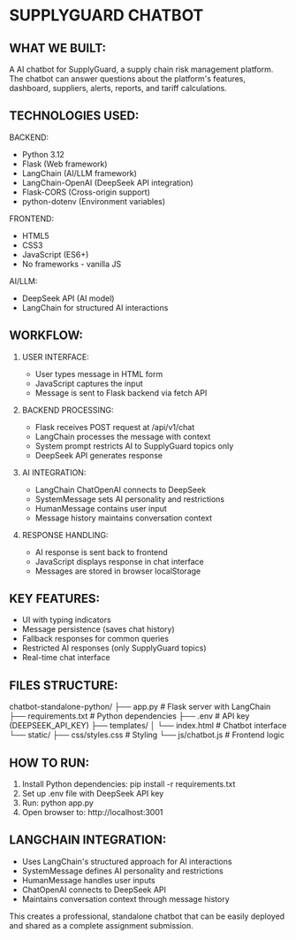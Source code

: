 SUPPLYGUARD CHATBOT 
===================

WHAT WE BUILT:
---------------
A AI chatbot for SupplyGuard, a supply chain risk management platform. 
The chatbot can answer questions about the platform's features, dashboard, suppliers, 
alerts, reports, and tariff calculations.

TECHNOLOGIES USED:
------------------

BACKEND:
- Python 3.12
- Flask (Web framework)
- LangChain (AI/LLM framework)
- LangChain-OpenAI (DeepSeek API integration)
- Flask-CORS (Cross-origin support)
- python-dotenv (Environment variables)

FRONTEND:
- HTML5
- CSS3
- JavaScript (ES6+)
- No frameworks - vanilla JS

AI/LLM:
- DeepSeek API (AI model)
- LangChain for structured AI interactions

WORKFLOW:
----------

1. USER INTERFACE:
   - User types message in HTML form
   - JavaScript captures the input
   - Message is sent to Flask backend via fetch API

2. BACKEND PROCESSING:
   - Flask receives POST request at /api/v1/chat
   - LangChain processes the message with context
   - System prompt restricts AI to SupplyGuard topics only
   - DeepSeek API generates response

3. AI INTEGRATION:
   - LangChain ChatOpenAI connects to DeepSeek
   - SystemMessage sets AI personality and restrictions
   - HumanMessage contains user input
   - Message history maintains conversation context

4. RESPONSE HANDLING:
   - AI response is sent back to frontend
   - JavaScript displays response in chat interface
   - Messages are stored in browser localStorage

KEY FEATURES:
-------------
- UI with typing indicators
- Message persistence (saves chat history)
- Fallback responses for common queries
- Restricted AI responses (only SupplyGuard topics)
- Real-time chat interface

FILES STRUCTURE:
----------------
chatbot-standalone-python/
├── app.py                 # Flask server with LangChain
├── requirements.txt       # Python dependencies
├── .env                  # API key (DEEPSEEK_API_KEY)
├── templates/
│   └── index.html        # Chatbot interface
└── static/
    ├── css/styles.css    # Styling
    └── js/chatbot.js     # Frontend logic

HOW TO RUN:
-----------
1. Install Python dependencies: pip install -r requirements.txt
2. Set up .env file with DeepSeek API key
3. Run: python app.py
4. Open browser to: http://localhost:3001

LANGCHAIN INTEGRATION:
---------------------
- Uses LangChain's structured approach for AI interactions
- SystemMessage defines AI personality and restrictions
- HumanMessage handles user inputs
- ChatOpenAI connects to DeepSeek API
- Maintains conversation context through message history

This creates a professional, standalone chatbot that can be easily deployed 
and shared as a complete assignment submission. 
